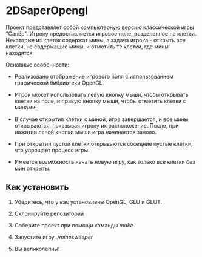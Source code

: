 # 2DSaperOpengl

Проект представляет собой компьютерную версию классической игры "Сапёр". Игроку предоставляется игровое поле, разделенное на клетки. Некоторые из клеток содержат мины, а задача игрока - открыть все клетки, не содержащие мины, и отметить те клетки, где мины находятся.

Основные особенности:
- Реализовано отображение игрового поля с использованием графической библиотеки OpenGL.
  
- Игрок может использовать левую кнопку мыши, чтобы открывать клетки на поле, и правую кнопку мыши, чтобы отметить клетки с минами.
  
- В случае открытия клетки с миной, игра завершается, и все мины открываются, показывая игроку их расположение. После, при нажатии левой кнопки мыши игра начинается заново.
  
- При открытии пустой клетки открываются соседние пустые клетки, что упрощает процесс игры.
  
- Имеется возможность начать новую игру, как только все клетки без мин открыты.
  
## Как установить

1. Убедитесь, что у вас установлены OpenGL, GLU и GLUT.

2. Склонируйте репозиторий

3. Соберите проект при помощи команды *make*

4. Запустите игру *./minesweeper*

5. Вы великолепны!
